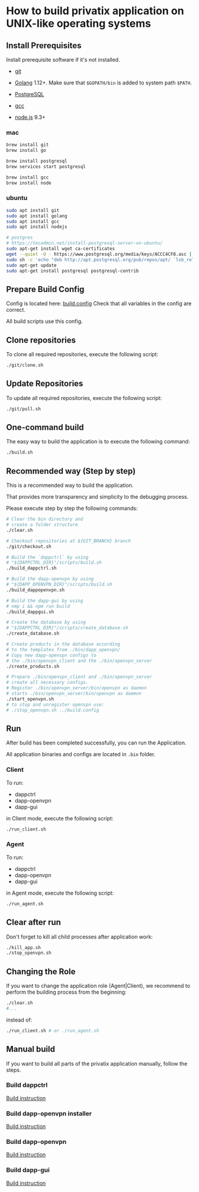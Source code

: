 # How to build privatix application on UNIX-like operating systems

## Install Prerequisites

Install prerequisite software if it's not installed.

* [git](https://git-scm.com/downloads)

* [Golang](https://golang.org/doc/install) 1.12+. Make sure that 
`$GOPATH/bin` is added to system path `$PATH`.

* [PostgreSQL](https://www.postgresql.org/download/)

* [gcc](https://gcc.gnu.org/install/)

* [node.js](https://nodejs.org/en/) 9.3+


### mac

```bash
brew install git
brew install go

brew install postgresql
brew services start postgresql

brew install gcc
brew install node
```

### ubuntu

```bash
sudo apt install git
sudo apt install golang
sudo apt install gcc
sudo apt install nodejs

# postgres
# https://tecadmin.net/install-postgresql-server-on-ubuntu/
sudo apt-get install wget ca-certificates
wget --quiet -O - https://www.postgresql.org/media/keys/ACCC4CF8.asc | sudo apt-key add -
sudo sh -c 'echo "deb http://apt.postgresql.org/pub/repos/apt/ `lsb_release -cs`-pgdg main" >> /etc/apt/sources.list.d/pgdg.list'
sudo apt-get update
sudo apt-get install postgresql postgresql-contrib

```

## Prepare Build Config

Config is located here: [build.config](build.config)
Check that all variables in the config are correct.

All build scripts use this config.

## Clone repositories

To clone all required repositories, execute the following script:

```bash
./git/clone.sh
```

## Update Repositories

To update all required repositories, execute the following script:

```bash
./git/pull.sh
```

## One-command build

The easy way to build the application is to execute the following
command:

```bash
./build.sh
```

## Recommended way (Step by step)

This is a recommended way to build the application.

That provides more transparency and simplicity to the debugging process.

Please execute step by step the following commands:

```bash
# Clear the bin directory and
# create a folder structure
./clear.sh

# Checkout repositories at ${GIT_BRANCH} branch
./git/checkout.sh

# Build the `dappctrl` by using
# "${DAPPCTRL_DIR}"/scripts/build.sh
./build_dappctrl.sh

# Build the dapp-openvpn by using
# "${DAPP_OPENVPN_DIR}"/scripts/build.sh
./build_dappopenvpn.sh

# Build the dapp-gui by using
# nmp i && npm run build
./build_dappgui.sh

# Create the database by using
# "${DAPPCTRL_DIR}"/scripts/create_database.sh
./create_database.sh

# Create products in the database according 
# to the templates from ./bin/dapp_openvpn/
# Copy new dapp-openvpn configs to 
# the ./bin/openvpn_client and the ./bin/openvpn_server
./create_products.sh

# Prepare ./bin/openvpn_client and ./bin/openvpn_server
# create all necessary configs.
# Register ./bin/openvpn_server/bin/openvpn as daemon
# starts ./bin/openvpn_server/bin/openvpn as daemon
./start_openvpn.sh
# to stop and unregister openvpn use:
# ./stop_openvpn.sh ../build.config
```

## Run

After build has been completed successfully, you can run the Application.

All application binaries and configs are located in `.bin` folder.

### Client

To run:

* dappctrl
* dapp-openvpn
* dapp-gui

in Client mode, execute the following script:

```bash
./run_client.sh
```

### Agent
To run:

* dappctrl
* dapp-openvpn
* dapp-gui

in Agent mode, execute the following script:

```bash
./run_agent.sh
```

## Clear after run

Don't forget to kill all child processes after application work:

```bash
./kill_app.sh
./stop_openvpn.sh
```

## Changing the Role

If you want to change the application role (Agent|Client), we recommend to
perform the building process from the beginning:

```bash
./clear.sh
#...
```

instead of:

```bash
./run_client.sh # or ./run_agent.sh
```

## Manual build

If you want to build all parts of the privatix application manually, 
follow the steps.

### Build dappctrl

[Build instruction](https://github.com/Privatix/dappctrl/blob/master/README.md)

### Build dapp-openvpn installer

[Build instruction](https://github.com/Privatix/dapp-openvpn/tree/master/inst/README.md)

### Build dapp-openvpn

[Build instruction](https://github.com/Privatix/dapp-openvpn/tree/master/README.md)

### Build dapp-gui

[Build instruction](https://github.com/Privatix/dapp-gui/README.md)
